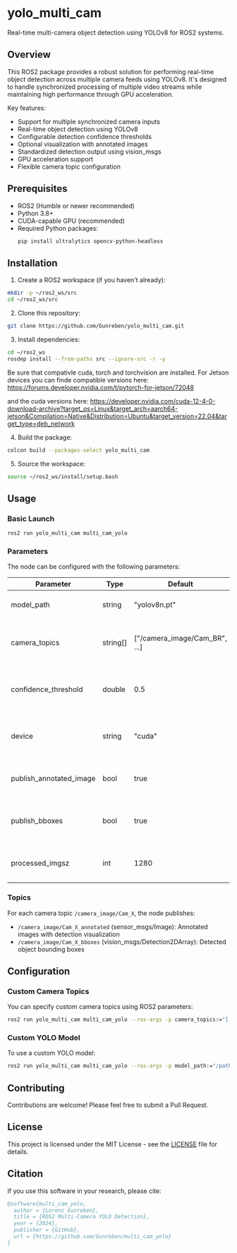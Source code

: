 # yolo_multi_cam 

Real-time multi-camera object detection using YOLOv8 for ROS2 systems.

## Overview

This ROS2 package provides a robust solution for performing real-time object detection across multiple camera feeds using YOLOv8. It's designed to handle synchronized processing of multiple video streams while maintaining high performance through GPU acceleration.

Key features:
- Support for multiple synchronized camera inputs
- Real-time object detection using YOLOv8
- Configurable detection confidence thresholds
- Optional visualization with annotated images
- Standardized detection output using vision_msgs
- GPU acceleration support
- Flexible camera topic configuration

## Prerequisites

- ROS2 (Humble or newer recommended)
- Python 3.8+
- CUDA-capable GPU (recommended)
- Required Python packages:
  ```bash
  pip install ultralytics opencv-python-headless
  ```

## Installation

1. Create a ROS2 workspace (if you haven't already):
```bash
mkdir -p ~/ros2_ws/src
cd ~/ros2_ws/src
```

2. Clone this repository:
```bash
git clone https://github.com/Gunreben/yolo_multi_cam.git
```

3. Install dependencies:
```bash
cd ~/ros2_ws
rosdep install --from-paths src --ignore-src -r -y
```
Be sure that compativle cuda, torch and torchvision are installed. For Jetson devices you can finde compatible versions here:
https://forums.developer.nvidia.com/t/pytorch-for-jetson/72048

and the cuda versions here: 
https://developer.nvidia.com/cuda-12-4-0-download-archive?target_os=Linux&target_arch=aarch64-jetson&Compilation=Native&Distribution=Ubuntu&target_version=22.04&target_type=deb_network

4. Build the package:
```bash
colcon build --packages-select yolo_multi_cam
```

5. Source the workspace:
```bash
source ~/ros2_ws/install/setup.bash
```

## Usage

### Basic Launch
```bash
ros2 run yolo_multi_cam multi_cam_yolo
```

### Parameters

The node can be configured with the following parameters:

| Parameter | Type | Default | Description |
|-----------|------|---------|-------------|
| model_path | string | "yolov8n.pt" | Path to the YOLO model file |
| camera_topics | string[] | ["/camera_image/Cam_BR", ...] | List of camera topics to subscribe to |
| confidence_threshold | double | 0.5 | Minimum confidence threshold for detections |
| device | string | "cuda" | Device to run inference on ("cuda" or "cpu") |
| publish_annotated_image | bool | true | Whether to publish annotated images |
| publish_bboxes | bool | true | Whether to publish bounding box messages |
| processed_imgsz | int | 1280 | Input image size for YOLO processing |

### Topics

For each camera topic `/camera_image/Cam_X`, the node publishes:
- `/camera_image/Cam_X_annotated` (sensor_msgs/Image): Annotated images with detection visualization
- `/camera_image/Cam_X_bboxes` (vision_msgs/Detection2DArray): Detected object bounding boxes

## Configuration

### Custom Camera Topics

You can specify custom camera topics using ROS2 parameters:

```bash
ros2 run yolo_multi_cam multi_cam_yolo --ros-args -p camera_topics:="['/cam1/image_raw','/cam2/image_raw']"
```

### Custom YOLO Model

To use a custom YOLO model:

```bash
ros2 run yolo_multi_cam multi_cam_yolo --ros-args -p model_path:="/path/to/your/model.pt"
```

## Contributing

Contributions are welcome! Please feel free to submit a Pull Request.

## License

This project is licensed under the MIT License - see the [LICENSE](LICENSE) file for details.

## Citation

If you use this software in your research, please cite:

```bibtex
@software{multi_cam_yolo,
  author = {Lorenz Gunreben},
  title = {ROS2 Multi-Camera YOLO Detection},
  year = {2024},
  publisher = {GitHub},
  url = {https://github.com/Gunreben/multi_cam_yolo}
}
```
